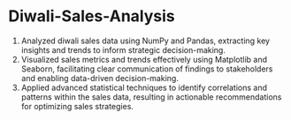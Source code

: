 # Diwali-Sales-Analysis
1. Analyzed diwali sales data using NumPy and Pandas, extracting key insights and trends to inform strategic decision-making.
2. Visualized sales metrics and trends effectively using Matplotlib and Seaborn, facilitating clear communication of findings to stakeholders and enabling data-driven decision-making.
3. Applied advanced statistical techniques to identify correlations and patterns within the sales data, resulting in actionable recommendations for optimizing sales strategies.

